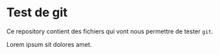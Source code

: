 # Test de git

Ce repository contient des fichiers qui vont nous permettre de tester `git`.

Lorem ipsum sit dolores amet.